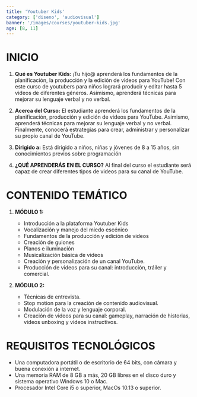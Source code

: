 ```yaml
---
title: 'Youtuber Kids'
category: ['diseno', 'audiovisual']
banner: '/images/courses/youtuber-kids.jpg'
age: [8, 11]
---
```


# INICIO

1. **Qué es Youtuber Kids:** ¡Tu hijo@ aprenderá los fundamentos de la planificación, la producción y la edición de videos para YouTube! Con este curso de youtubers para niños logrará producir y editar hasta 5 videos de diferentes géneros. Asimismo, aprenderá técnicas para mejorar su lenguaje verbal y no verbal.

2. **Acerca del Curso:** El estudiante aprenderá los fundamentos de la planificación, producción y edición de videos para YouTube. Asimismo, aprenderá técnicas para mejorar su lenguaje verbal y no verbal. Finalmente, conocerá estrategias para crear, administrar y personalizar su propio canal de YouTube.

3. **Dirigido a:** Está dirigido a niños, niñas y jóvenes de 8 a 15 años, sin conocimientos previos sobre programación
 
4. **¿QUÉ APRENDERÁS EN EL CURSO?** Al final del curso el estudiante será capaz de crear diferentes tipos de videos para su canal de YouTube.

# CONTENIDO TEMÁTICO
1. **MÓDULO 1:**
    - Introducción a la plataforma Youtuber Kids
    - Vocalización y manejo del miedo escénico
    - Fundamentos de la producción y edición de videos
    - Creación de guiones
    - Planos e iluminación
    - Musicalización básica de videos
    - Creación y personalización de un canal YouTube.
    - Producción de videos para su canal: introducción, tráiler y comercial.

2. **MÓDULO 2:**
    - Técnicas de entrevista.
    - Stop motion para la creación de contenido audiovisual.
    - Modulación de la voz y lenguaje corporal.
    - Creación de videos para su canal: gameplay, narración de historias, videos unboxing y videos instructivos. 

# REQUISITOS TECNOLÓGICOS

- Una computadora portátil o de escritorio de 64 bits, con cámara y buena conexión a internet.
- Una memoria RAM de 8 GB a más, 20 GB libres en el disco duro y sistema operativo Windows 10 o Mac.
- Procesador Intel Core i5 o superior, MacOs 10.13 o superior.